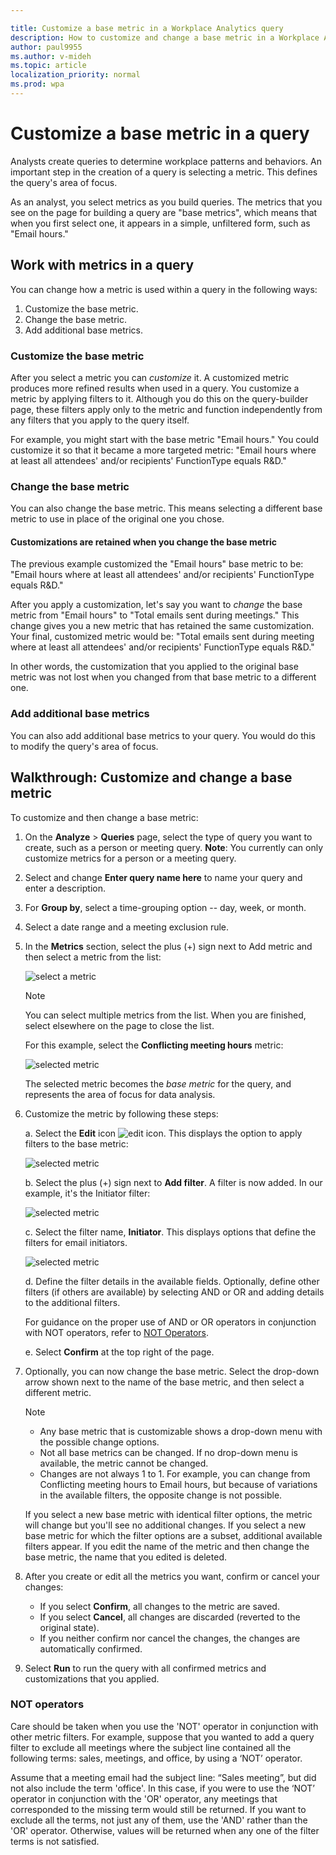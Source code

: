 ```yaml
---

title: Customize a base metric in a Workplace Analytics query
description: How to customize and change a base metric in a Workplace Analytics query. 
author: paul9955
ms.author: v-mideh
ms.topic: article
localization_priority: normal 
ms.prod: wpa
---
```


# Customize a base metric in a query

Analysts create queries to determine workplace patterns and behaviors. An important step in the creation of a query is selecting a metric. This defines the query's area of focus.

As an analyst, you select metrics as you build queries. The metrics that you see on the page for building a query are "base metrics", which means that when you first select one, it appears in a simple, unfiltered form, such as "Email hours."

## Work with metrics in a query

You can change how a metric is used within a query in the following ways:

1. Customize the base metric.
2. Change the base metric.
3. Add additional base metrics.

### Customize the base metric

After you select a metric you can _customize_ it. A customized metric produces more refined results when used in a query. You customize a metric by applying filters to it. Although you do this on the query-builder page, these filters apply only to the metric and function independently from any filters that you apply to the query itself.

For example, you might start with the base metric "Email hours." You could customize it so that it became a more targeted metric: "Email hours where at least all attendees' and/or recipients' FunctionType equals R&D."  

### Change the base metric

You can also change the base metric. This means selecting a different base metric to use in place of the original one you chose.

#### Customizations are retained when you change the base metric

The previous example customized the "Email hours" base metric to be: "Email hours where at least all attendees' and/or recipients' FunctionType equals R&D."

After you apply a customization, let's say you want to *change* the base metric from "Email hours" to "Total emails sent during meetings." This change gives you a new metric that has retained the same customization. Your final, customized metric would be: "Total emails sent during meeting where at least all attendees' and/or recipients' FunctionType equals R&D."

In other words, the customization that you applied to the original base metric was not lost when you changed from that base metric to a different one.

### Add additional base metrics

You can also add additional base metrics to your query. You would do this to modify the query's area of focus.

## Walkthrough: Customize and change a base metric

To customize and then change a base metric:

1. On the **Analyze** > **Queries** page, select the type of query you want to create, such as a person or meeting query. **Note**: You currently can only customize metrics for a person or a meeting query.
2. Select and change **Enter query name here** to name your query and enter a description.
3. For **Group by**, select a time-grouping option -- day, week, or month.
3. Select a date range and a meeting exclusion rule.
4. In the **Metrics** section, select the plus (+) sign next to Add metric and then select a metric from the list:
 
   ![select a metric](../Images/WpA/Tutorials/custom-metric-01.png)

   > [!Note] 
   > You can select multiple metrics from the list. When you are finished, select elsewhere on the page to close the list.

   For this example, select the **Conflicting meeting hours** metric:

   ![selected metric](../Images/WpA/Tutorials/custom-metric-02.png)

   The selected metric becomes the *base metric* for the query, and represents the area of focus for data analysis.

6. Customize the metric by following these steps:

   a. Select the **Edit** icon ![edit icon](../Images/WpA/Tutorials/edit-icon.png). This displays the option to apply filters to the base metric:

   ![selected metric](../Images/WpA/Tutorials/custom-metric-03.png)

   b. Select the plus (+) sign next to **Add filter**. A filter is now added. In our example, it's the Initiator filter:

   ![selected metric](../Images/WpA/Tutorials/custom-metric-04.png)

   c. Select the filter name, **Initiator**. This displays options that define the filters for email initiators.

   ![selected metric](../Images/WpA/Tutorials/custom-metric-05.png)

   d. Define the filter details in the available fields. Optionally, define other filters (if others are available) by selecting AND or OR and adding details to the additional filters.

    For guidance on the proper use of AND or OR operators in conjunction with NOT operators, refer to [NOT Operators](#not-operators).

   e. Select **Confirm** at the top right of the page.

7. Optionally, you can now change the base metric. Select the drop-down arrow shown next to the name of the base metric, and then select a different metric.

   >[!Note]
     * Any base metric that is customizable shows a drop-down menu with the possible change options.
     * Not all base metrics can be changed. If no drop-down menu is available, the metric cannot be changed.
     * Changes are not always 1 to 1. For example, you can change from Conflicting meeting hours to Email hours, but because of variations in the available filters, the opposite change is not possible.

   If you select a new base metric with identical filter options, the metric will change but you'll see no additional changes. If you select a new base metric for which the filter options are a subset, additional available filters appear. If you edit the name of the metric and then change the base metric, the name that you edited is deleted.

8. After you create or edit all the metrics you want, confirm or cancel your changes:
   * If you select **Confirm**, all changes to the metric are saved.
   * If you select **Cancel**, all changes are discarded (reverted to the original state).
   * If you neither confirm nor cancel the changes, the changes are automatically confirmed.

9. Select **Run** to run the query with all confirmed metrics and customizations that you applied.

### NOT operators

Care should be taken when you use the 'NOT' operator in conjunction with other metric filters. For example, suppose that you wanted to add a query filter to exclude all meetings where the subject line contained all the following terms: sales, meetings, and office, by using a ‘NOT’ operator.

Assume that a meeting email had the subject line: “Sales meeting”, but did not also include the term 'office'. In this case, if you were to use the ‘NOT’ operator in conjunction with the 'OR' operator, any meetings that corresponded to the missing term would still be returned. If you want to exclude all the terms, not just any of them, use the 'AND' rather than the 'OR' operator. Otherwise, values will be returned when any one of the filter terms is not satisfied.
